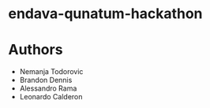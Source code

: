 # endava-qunatum-hackathon

# Authors
- Nemanja Todorovic
- Brandon Dennis
- Alessandro Rama
- Leonardo Calderon

